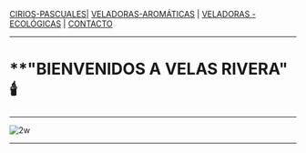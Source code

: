 [CIRIOS-PASCUALES](./CIRIOS-PASCUALES.md)| [VELADORAS-AROMÁTICAS](./VELADORAS-AROMÁTICAS.md) | [VELADORAS -ECOLÓGICAS](./VELADORAS-ECOLÓGICAS.md)  | [CONTACTO](./CONTACTO.md) 
- - -
# **"BIENVENIDOS A VELAS RIVERA" 🕯️
_ _ _
![2w](https://user-images.githubusercontent.com/99773679/160253291-9e991f98-6d33-4704-8520-a51efa4d3590.PNG)
- - -


